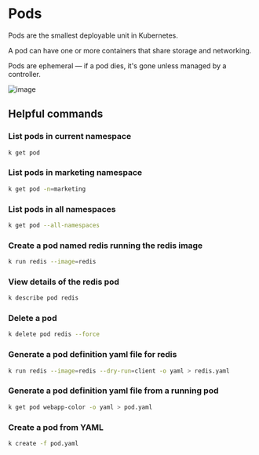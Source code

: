 # Pods

Pods are the smallest deployable unit in Kubernetes.

A pod can have one or more containers that share storage and networking.

Pods are ephemeral — if a pod dies, it's gone unless managed by a controller.

![image](https://github.com/user-attachments/assets/5377a21d-5611-47f3-951b-b5fc5b325b33)

## Helpful commands

### List pods in current namespace
```bash
k get pod
```

### List pods in marketing namespace
```bash
k get pod -n=marketing
```

### List pods in all namespaces
```bash
k get pod --all-namespaces
```

### Create a pod named redis running the redis image
```bash
k run redis --image=redis
```

### View details of the redis pod
```bash
k describe pod redis
```

### Delete a pod
```bash
k delete pod redis --force
```

### Generate a pod definition yaml file for redis
```bash
k run redis --image=redis --dry-run=client -o yaml > redis.yaml
```

### Generate a pod definition yaml file from a running pod
```bash
k get pod webapp-color -o yaml > pod.yaml
```

### Create a pod from YAML
```bash
k create -f pod.yaml
```
